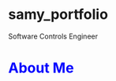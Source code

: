 # samy_portfolio
Software Controls Engineer 
<div>
  <h1><span style="color:blue">About Me</span></h1>
 </div>

